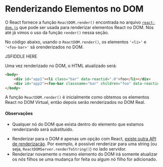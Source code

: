 # Renderizando Elementos no DOM
O React fornece a função `ReactDOM.render()` encontrada no arquivo [`react-dom.js`](https://github.com/facebook/react/blob/master/src/renderers/dom/ReactDOM.js) que pode ser usada para renderizar elementos React no DOM. Nós até já vimos o uso da função `render()` nessa seção.

No código abaixo, usando o `ReactDOM.render()`, os elementos `'<li>'` e `'<foo-bar>'` sã orenderizados no DOM.

JSFIDDLE HERE
<!--
> [source code](https://jsfiddle.net/LLz4p3ox/#tabs=js,result,html,resources)
-->

Uma vez renderizado no DOM, o HTML atualizado será:

```html
<body>
    <div id="app1"><li class="bar" data-reactid=".0">foo</li></div>
    <div id="app2"><foo-bar classname="bar" children="foo" data-reactid=".1">foo</foo-bar></div>
</body>
```

A função `ReactDOM.render()` é inicialmente como obtemos os elementos React no DOM Virtual, então depois serão renderizados no DOM Real.

#### Observações

* Qualquer nó do DOM que exista dentro do elemento que estamos renderizando será substituido.
<!--* `ReactDOM.render()` does not modify the DOM element node in which you are rendering React. However, when rendering React wants complete ownership of the node. You should not add children to or remove children from a node in which React inserts a React node/component.-->
* Renderizar para o DOM é apenas um opção com React, [existe outra API de renderização](https://facebook.github.io/react/docs/top-level-api.html#reactdomserver.rendertostring). Por exemplo, é possível renderizar para uma string (ou seja, `ReactDOMServer.renderToString()`) no lado servidor.
* Renderizar novamente o mesmo elemento do DOM irá somente atualizar os nós filhos se uma mudança for feita ou algum nó filho for adicionado.
